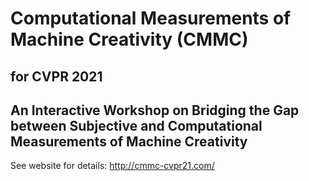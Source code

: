 # Computational Measurements of Machine Creativity (CMMC)
## for CVPR 2021
## An Interactive Workshop on Bridging the Gap between Subjective and Computational Measurements of Machine Creativity
See website for details:
http://cmmc-cvpr21.com/
